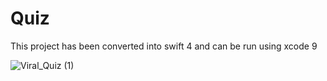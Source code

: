 # Quiz

 This project has been converted into swift 4 and can be run using xcode 9

![Viral_Quiz (1)](https://user-images.githubusercontent.com/48014118/54496137-e21f7800-48e3-11e9-85f3-2b82aab718fe.gif)
